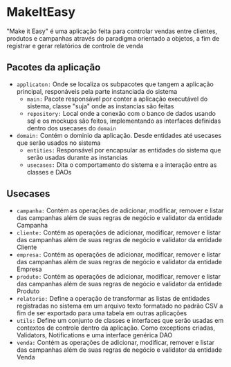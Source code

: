 # MakeItEasy
"Make it Easy" é uma aplicação feita para controlar vendas entre clientes, produtos e campanhas
através do paradigma orientado a objetos, a fim de registrar e gerar relatórios de controle de venda

## Pacotes da aplicação
- `applicaton:` Onde se localiza os subpacotes que tangem a aplicação principal, responáveis pela
parte instanciada do sistema
  - `main:` Pacote responsável por conter a aplicação executável do sistema, classe "suja" onde 
  as instancias são feitas
  - `repository:` Local onde a conexão com o banco de dados usando sql e os mockups são feitos, implementando as interfaces definidas dentro
  dos usecases do `domain`
- `domain:` Contém o dominio da aplicação. Desde entidades até usecases que serão usados no sistema
    - `entities:` Responsável por encapsular as entidades do sistema que serão usadas durante as instancias
    - `usecases:` Dita o comportamento do sistema e a interação entre as classes e DAOs

## Usecases
- `campanha:` Contém as operações de adicionar, modificar, remover e listar das campanhas
  além de suas regras de negócio e validator da entidade Campanha
- `cliente:` Contém as operações de adicionar, modificar, remover e listar das campanhas
além de suas regras de negócio e validator da entidade Cliente
- `empresa:` Contém as operações de adicionar, modificar, remover e listar das campanhas
além de suas regras de negócio e validator da entidade Empresa
- `produto:` Contém as operações de adicionar, modificar, remover e listar das campanhas
além de suas regras de negócio e validator da entidade Produto
- `relatorio:` Define a operação de transformar as listas de entidades registradas no sistema
em um arquivo texto formatado no padrão CSV a fim de ser exportado para uma tabela em outras aplicações
- `utils:` Define um conjunto de classes e interfaces que serão usadas em contextos de controle
dentro da aplicação. Como exceptions criadas, Validators, Notifications e uma interface genérica DAO
- `venda:` Contém as operações de adicionar, modificar, remover e listar das campanhas
além de suas regras de negócio e validator da entidade Venda
